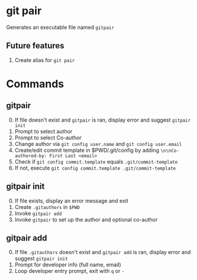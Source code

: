 # git pair

Generates an executable file named `gitpair`

## Future features

1. Create alias for `git pair`

# Commands

## gitpair

0. If file doesn't exist and `gitpair` is ran, display error and suggest `gitpair init`
1. Prompt to select author
2. Prompt to select Co-author
3. Change author via `git config user.name` and `git config user.email`
4. Create/edit commit template in $PWD/.git/config by adding `\n\nCo-authored-by: First Last <email>`
5. Check if `git config commit.template` equals `.git/commit-template`
6. If not, execute `git config commit.template .git/commit-template`

## gitpair init

0. If file exists, display an error message and exit
1. Create `.gitauthors` in `$PWD`
2. Invoke `gitpair add`
3. Invoke `gitpair` to set up the author and optional co-author

## gitpair add

0. If file `.gitauthors` doesn't exist and `gitpair add` is ran, display error and suggest `gitpair init`
1. Prompt for developer info (full name, email)
2. Loop developer entry prompt, exit with `q` or `-`